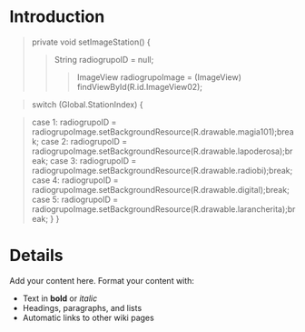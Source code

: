 # Introduction #


> private void setImageStation()
> {
> > String radiogrupoID = null;
> > > ImageView radiogrupoImage = (ImageView) findViewById(R.id.ImageView02);



> switch (Global.StationIndex) {

> case 1: radiogrupoID = radiogrupoImage.setBackgroundResource(R.drawable.magia101);break;
> case 2: radiogrupoID = radiogrupoImage.setBackgroundResource(R.drawable.lapoderosa);break;
> case 3: radiogrupoID = radiogrupoImage.setBackgroundResource(R.drawable.radiobi);break;
> case 4: radiogrupoID = radiogrupoImage.setBackgroundResource(R.drawable.digital);break;
> case 5: radiogrupoID = radiogrupoImage.setBackgroundResource(R.drawable.larancherita);break;
> }
> }



# Details #

Add your content here.  Format your content with:
  * Text in **bold** or _italic_
  * Headings, paragraphs, and lists
  * Automatic links to other wiki pages